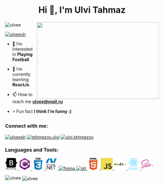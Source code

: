 <h1 align="center">Hi 👋, I'm Ulvi Tahmaz</h1>
<h3 align="center"></h3>

<img align="right" width="400" height="250" src="https://www.troublefreepool.com/media/hello-gif.3474/full"/>

<p align="left"> <img src="https://komarev.com/ghpvc/?username=ulvee&label=Profile%20views&color=0e75b6&style=flat" alt="ulvee" /> </p>

<p align="left"> <a href="https://twitter.com/ulveesh" target="blank"><img src="https://img.shields.io/twitter/follow/ulveesh?logo=twitter&style=for-the-badge" alt="ulveesh" /></a> </p>

- 👀 I’m interested in **Playing Football**

- 🌱 I’m currently learning **ReactJs**

- 📫 How to reach me **ulvee@mail.ru**

- ⚡ Fun fact **I think I'm funny :)**

<h3 align="left">Connect with me:</h3>
<p align="left">
<a href="https://twitter.com/ulveesh" target="blank"><img align="center" src="https://raw.githubusercontent.com/rahuldkjain/github-profile-readme-generator/master/src/images/icons/Social/twitter.svg" alt="ulveesh" height="30" width="40" /></a>
<a href="https://fb.com/tehmezov.ulvi" target="blank"><img align="center" src="https://raw.githubusercontent.com/rahuldkjain/github-profile-readme-generator/master/src/images/icons/Social/facebook.svg" alt="tehmezov.ulvi" height="30" width="40" /></a>
<a href="https://instagram.com/ulvi.tehmezov" target="blank"><img align="center" src="https://raw.githubusercontent.com/rahuldkjain/github-profile-readme-generator/master/src/images/icons/Social/instagram.svg" alt="ulvi.tehmezov" height="30" width="40" /></a>
</p>

<h3 align="left">Languages and Tools:</h3>
<p align="left"> <a href="https://getbootstrap.com" target="_blank" rel="noreferrer"> <img src="https://raw.githubusercontent.com/devicons/devicon/master/icons/bootstrap/bootstrap-plain-wordmark.svg" alt="bootstrap" width="40" height="40"/> </a> <a href="https://www.w3schools.com/cs/" target="_blank" rel="noreferrer"> <img src="https://raw.githubusercontent.com/devicons/devicon/master/icons/csharp/csharp-original.svg" alt="csharp" width="40" height="40"/> </a> <a href="https://www.w3schools.com/css/" target="_blank" rel="noreferrer"> <img src="https://raw.githubusercontent.com/devicons/devicon/master/icons/css3/css3-original-wordmark.svg" alt="css3" width="40" height="40"/> </a> <a href="https://dotnet.microsoft.com/" target="_blank" rel="noreferrer"> <img src="https://raw.githubusercontent.com/devicons/devicon/master/icons/dot-net/dot-net-original-wordmark.svg" alt="dotnet" width="40" height="40"/> </a> <a href="https://www.figma.com/" target="_blank" rel="noreferrer"> <img src="https://www.vectorlogo.zone/logos/figma/figma-icon.svg" alt="figma" width="40" height="40"/> </a> <a href="https://git-scm.com/" target="_blank" rel="noreferrer"> <img src="https://www.vectorlogo.zone/logos/git-scm/git-scm-icon.svg" alt="git" width="40" height="40"/> </a> <a href="https://www.w3.org/html/" target="_blank" rel="noreferrer"> <img src="https://raw.githubusercontent.com/devicons/devicon/master/icons/html5/html5-original-wordmark.svg" alt="html5" width="40" height="40"/> </a> <a href="https://developer.mozilla.org/en-US/docs/Web/JavaScript" target="_blank" rel="noreferrer"> <img src="https://raw.githubusercontent.com/devicons/devicon/master/icons/javascript/javascript-original.svg" alt="javascript" width="40" height="40"/> </a> <a href="https://nodejs.org" target="_blank" rel="noreferrer"> <img src="https://raw.githubusercontent.com/devicons/devicon/master/icons/nodejs/nodejs-original-wordmark.svg" alt="nodejs" width="40" height="40"/> </a> <a href="https://reactjs.org/" target="_blank" rel="noreferrer"> <img src="https://raw.githubusercontent.com/devicons/devicon/master/icons/react/react-original-wordmark.svg" alt="react" width="40" height="40"/> </a> <a href="https://sass-lang.com" target="_blank" rel="noreferrer"> <img src="https://raw.githubusercontent.com/devicons/devicon/master/icons/sass/sass-original.svg" alt="sass" width="40" height="40"/> </a> </p>

<p><img align="left" src="https://github-readme-stats.vercel.app/api/top-langs?username=ulvee&show_icons=true&locale=en&layout=compact" alt="ulvee" /></p>

<p>&nbsp;<img align="center" src="https://github-readme-stats.vercel.app/api?username=ulvee&show_icons=true&locale=en" alt="ulvee" /></p>

